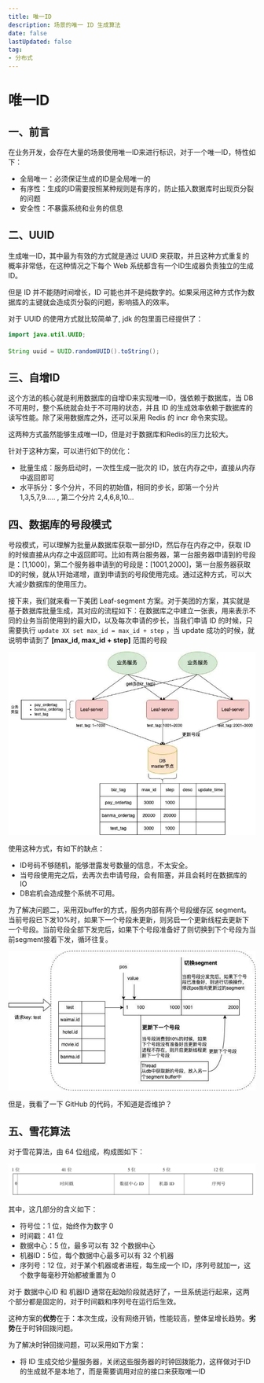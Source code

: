 ```yaml
---
title: 唯一ID
description: 场景的唯一 ID 生成算法
date: false
lastUpdated: false
tag:
- 分布式
---
```


# 唯一ID

## 一、前言

在业务开发，会存在大量的场景使用唯一ID来进行标识，对于一个唯一ID，特性如下：

- 全局唯一：必须保证生成的ID是全局唯一的
- 有序性：生成的ID需要按照某种规则是有序的，防止插入数据库时出现页分裂的问题
- 安全性：不暴露系统和业务的信息

## 二、UUID

生成唯一ID，其中最为有效的方式就是通过 UUID 来获取，并且这种方式重复的概率非常低，在这种情况之下每个 Web 系统都含有一个ID生成器负责独立的生成ID。

但是 ID 并不能随时间增长，ID 可能也并不是纯数字的。如果采用这种方式作为数据库的主键就会造成页分裂的问题，影响插入的效率。

对于 UUID 的使用方式就比较简单了, jdk 的包里面已经提供了：

```java
import java.util.UUID;

String uuid = UUID.randomUUID().toString();
```



## 三、自增ID

这个方法的核心就是利用数据库的自增ID来实现唯一ID，强依赖于数据库，当 DB 不可用时，整个系统就会处于不可用的状态，并且 ID 的生成效率依赖于数据库的读写性能。除了采用数据库之外，还可以采用 Redis 的 incr 命令来实现。

这两种方式虽然能够生成唯一ID，但是对于数据库和Redis的压力比较大。

针对于这种方案，可以进行如下的优化：

- 批量生成：服务启动时，一次性生成一批次的 ID，放在内存之中，直接从内存中返回即可
- 水平拆分：多个分片，不同的初始值，相同的步长，即第一个分片 1,3,5,7,9..... , 第二个分片 2,4,6,8,10...

## 四、数据库的号段模式

号段模式，可以理解为批量从数据库获取一部分ID，然后存在内存之中，获取 ID 的时候直接从内存之中返回即可。比如有两台服务器，第一台服务器申请到的号段是：[1,1000]，第二个服务器申请到的号段是：[1001,2000]，第一台服务器获取ID的时候，就从1开始递增，直到申请到的号段使用完成。通过这种方式，可以大大减少数据库的使用压力。

接下来，我们就来看一下美团 Leaf-segment 方案。对于美团的方案，其实就是基于数据库批量生成，其对应的流程如下：在数据库之中建立一张表，用来表示不同的业务当前使用到的最大ID，以及每次申请的步长，当我们申请 ID 的时候，只需要执行 `update XX set max_id = max_id + step` ，当 update 成功的时候，就说明申请到了 **[max_id, max_id + step]** 范围的号段

![](asserts/image_20250224205358.jpg)

使用这种方式，有如下的缺点：

- ID号码不够随机，能够泄露发号数量的信息，不太安全。
- 当号段使用完之后，去再次去申请号段，会有阻塞，并且会耗时在数据库的 IO
- DB宕机会造成整个系统不可用。

为了解决问题二，采用双buffer的方式，服务内部有两个号段缓存区 segment。当前号段已下发10%时，如果下一个号段未更新，则另启一个更新线程去更新下一个号段。当前号段全部下发完后，如果下个号段准备好了则切换到下个号段为当前segment接着下发，循环往复。

![](asserts/image_20250224205359.jpg)

但是，我看了一下 GitHub 的代码，不知道是否维护？

## 五、雪花算法

对于雪花算法，由 64 位组成，构成图如下：

![image-20250223231538742](asserts/image-20250223231538742.png)

其中，这几部分的含义如下：

- 符号位：1 位，始终作为数字 0
- 时间戳：41 位
- 数据中心：5 位，最多可以有 32 个数据中心
- 机器ID：5位，每个数据中心最多可以有 32 个机器
- 序列号：12 位，对于某个机器或者进程，每生成一个 ID，序列号就加一，这个数字每毫秒开始都被重置为 0

对于 数据中心ID 和 机器ID 通常在起始阶段就选好了，一旦系统运行起来，这两个部分都是固定的，对于时间戳和序列号在运行后生效。

这种方案的**优势**在于：本次生成，没有网络开销，性能较高，整体呈增长趋势。**劣势**在于时钟回拨问题。

为了解决时钟回拨问题，可以采用如下方案：

- 将 ID 生成交给少量服务器，关闭这些服务器的时钟回拨能力，这样做对于ID的生成就不是本地了，而是需要调用对应的接口来获取唯一ID